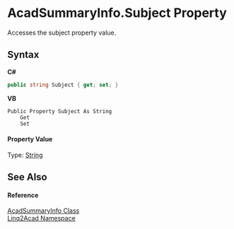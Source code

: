 # AcadSummaryInfo.Subject Property 
 

Accesses the subject property value.

## Syntax

**C#**<br />
``` C#
public string Subject { get; set; }
```

**VB**<br />
``` VB
Public Property Subject As String
	Get
	Set
```


#### Property Value
Type: <a href="https://docs.microsoft.com/dotnet/api/system.string" target="_blank" rel="noopener noreferrer">String</a>

## See Also


#### Reference
<a href="T_Linq2Acad_AcadSummaryInfo.md">AcadSummaryInfo Class</a><br /><a href="N_Linq2Acad.md">Linq2Acad Namespace</a><br />
